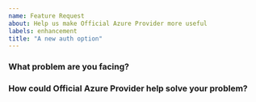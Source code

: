 ```yaml
---
name: Feature Request
about: Help us make Official Azure Provider more useful
labels: enhancement
title: "A new auth option"
---
```

<!--
Thank you for helping to improve Official Azure Provider!

Please be sure to search for open issues before raising a new one. We use issues
for bug reports and feature requests.
-->

### What problem are you facing?

<!--
Please tell us a little about your use case - it's okay if it's hypothetical!
Leading with this context helps frame the feature request so we can ensure we
implement it sensibly.
--->

### How could Official Azure Provider help solve your problem?
<!--
Let us know how you think Official Azure Provider could help with your use case. 
-->
